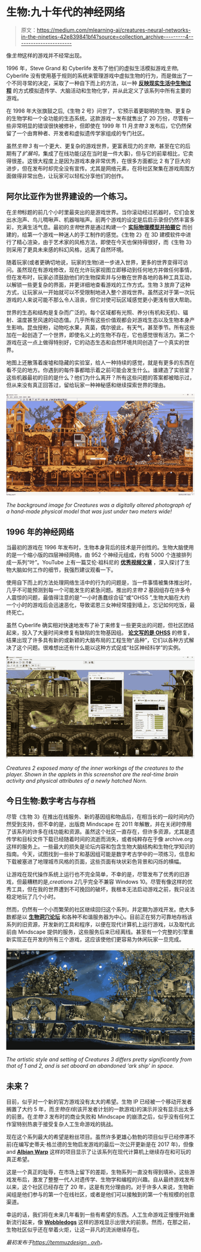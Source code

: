 # 生物:九十年代的神经网络

> 原文：<https://medium.com/mlearning-ai/creatures-neural-networks-in-the-nineties-42e839841bf4?source=collection_archive---------4----------------------->

像*生物*这样的游戏并不经常出现。

1996 年，Steve Grand 和 Cyberlife 发布了他们的虚拟生活模拟游戏*生物*。Cyberlife 没有使用基于规则的系统来管理游戏中虚拟生物的行为，而是做出了一个不同寻常的决定，采取了一种自下而上的方法，以一种 [**反映现实生活中生物过程**](https://link.springer.com/article/10.1023/A:1010042522104) 的方式模拟遗传学、大脑活动和生物化学，并从此定义了该系列中所有主要的游戏。

在 1998 年大张旗鼓之后,《生物 2 号》问世了，它预示着更聪明的生物、更复杂的生物学和一个全功能的生态系统。这款游戏一发布就售出了 20 万份，尽管有一些非常明显的错误很快被修补，但即使在 1999 年 11 月*生物 3* 发布后，它仍然保留了一个由育种者、开发者和虚拟遗传学家组成的专门社区。

虽然*生物 3* 有一个更大、更复杂的游戏世界，更富表现力的*生物*，甚至在它的后期有了*扩展坞*，集成了在线功能(这在当时是一件大事)，但与它的前辈相比，它卖得很差。这很大程度上是因为游戏本身非常优秀，在很多方面都比 2 有了巨大的进步，但在发布时却完全没有宣传。尤其是网络元素，在将社区聚集在游戏周围方面做得非常出色，让玩家可以轻松分享他们的创作。

## 阿尔比亚作为世界建设的一个练习。

在*生物*标题的前几个小时里最突出的是游戏世界。当你滚动经过机器时，它们会发出水泡声、鸟儿啁啾声、机器嗡嗡声。前两个游戏的设定是后启示录但仍然丰富多彩，充满生活气息。最初的*生物*世界是通过构建一个 [**实际物理模型并拍摄它**](https://creatures.fandom.com/wiki/Background_model) 而创建的，给第一个游戏一种迷人的手工制作的感觉。《生物 2》在 3D 建模软件中进行了精心渲染，由于艺术家的风格方法，即使在今天也保持得很好，而《生物 3》则采用了更具未来感的科幻风格，远离了自然环境。

随着玩家(或者更确切地说，玩家的生物)进一步进入世界，更多的世界变得可访问。虽然现在有游戏修改，现在允许玩家视图立即移动到任何地方并做任何事情，但在发布时，玩家必须鼓励他们的生物探索并与分散在世界各地的各种工具互动，以解锁一些更复杂的界面，并更详细地查看游戏的工作方式。生物 3 放弃了这种方式，让玩家从一开始就可以不受限制地进入整个游戏世界。虽然这对于第一次玩游戏的人来说可能不那么令人沮丧，但它对使可玩区域感觉更小更浅有很大帮助。

世界的生态和结构是复杂而广泛的。每个区域都有光照、养分(有机和无机)、辐射、温度甚至风速的动态值。几乎所有这些价值观都会对游戏生态以及生物本身产生影响。昆虫授粉，动物吃水果，真菌，偶尔彼此，有天气，甚至季节。所有这些加在一起创造了一个世界，即使名义上的生物不存在，它也感觉很有活力。第二个游戏在这一点上做得特别好，它的动态生态和自然环境共同创造了一个真实的世界。

地图上还散落着废墟和隐藏的实验室，给人一种持续的感觉，就是有更多的东西在看不见的地方。你遇到的每件事都暗示着之前可能会发生什么。谁建造了实验室？这些机器最初的目的是什么？他们为什么离开？所有这些问题的答案都被暗示过，但从来没有真正回答过，留给玩家一种神秘感和继续探索世界的理由。

![](img/f932df0bd8cf76a1321bfcc7010947e3.png)

*The background image for Creatures was a digitally altered photograph of a hand-made physical model that was just under two meters wide!*

## 1996 年的神经网络

当最初的游戏在 1996 年发布时，生物本身背后的技术是开创性的。生物大脑使用的是一个缩小版的四层神经网络，由 952 个神经元组成，约有 5000 个连接排列成一系列“叶”。YouTube 上有一篇艾伦·祖科尼的 [**优秀视频文章**](https://www.alanzucconi.com/2020/07/27/the-ai-of-creatures/) ，深入探讨了生物大脑如何工作的细节，我强烈建议观看一下。

使用自下而上的方法处理网络生活中的行为的问题是，当一件事情被集体推出时，几乎不可能预测到每一个可能发生的紧急问题。推出的*生物 2* 基因组存在许多令人震惊的问题，最值得注意的是“一小时愚蠢综合征”或“OHSS ”,生物大脑在大约一个小时的游戏后会迅速恶化，导致诺恩三女神经常撞到墙上，忘记如何吃饭，最终死亡。

虽然 Cyberlife 确实相对快速地发布了补丁来修复一些更突出的问题，但社区团结起来，投入了大量时间来修复有缺陷的生物基因组。 [**论文写的是 OHSS**](http://double.nz/creatures/papers.htm) 的修复，结果出现了许多具有新的或新颖的大脑布局的工程生物“品种”，它们以各种方式解决了这个问题。很难想出还有什么能以这种方式促成“社区神经科学”的实例。

![](img/c22b71f7214226c8c9c734aac24ceca7.png)

*Creatures 2 exposed many of the inner workings of the creatures to the player. Shown in the applets in this screenshot are the real-time brain activity and physical attributes of a newly hatched Norn.*

## 今日生物:数字考古与存档

尽管《生物 3》在推出在线服务、新的基因组和物品后，在相当长的一段时间内仍然受到支持，但不幸的是，出版商 Mindscape 在 2011 年解散，并在关闭时停用了该系列的许多在线功能和资源。虽然这个社区一直存在，但许多资源，尤其是遗传学和目标文件下载已经随着时间的流逝而消失，或者纯粹存在于像 archive.org 这样的服务上。一些最大的损失是论坛内容和包含生物大脑结构和生物化学知识的指南。今天，试图找到一些补丁和基因组可能是数字考古学中的一项练习，信息和下载被塞进了地理城市风格的页面，这些页面有块状彩色背景和闪烁的横幅。

让游戏在现代操作系统上运行也不完全简单，不幸的是，尽管发布了优秀的旧游戏，但最糟糕的是,*creations 2*几乎完全不兼容 Windows 10。尽管有像这样的优秀工具，但在我的世界遭到不可挽回的破坏，我根本无法启动游戏之前，我只设法稳定地玩了几个小时。

然而，仍然有一个小而繁荣的社区继续回归这个系列，并定期为游戏开发。绝大多数都是以 [**生物洞穴论坛**](https://www.creaturescaves.com) 和各种不和谐服务器为中心。目前正在努力可靠地存档该系列的旧资源，开发新的工具和程序，以便在现代计算机上运行游戏，以及取代此前由 Mindscape 提供的服务，这些服务后来已经离线。甚至有一个完整的引擎重新实现正在开发的所有三个游戏，这应该使他们更容易为休闲玩家一旦完成。

![](img/9acdc94abab3d1f6e78695fefcdc97ea.png)

*The artistic style and setting of Creatures 3 differs pretty significantly from that of 1 and 2, and is set aboard an abandoned ‘ark ship’ in space.*

## 未来？

目前，似乎对一个新的官方游戏没有太大的希望。生物 IP 已经被一个移动开发者搁置了大约 5 年，而*生物在线*(该开发者计划的一款游戏)的演示并没有显示出太多的前景。在*生物 3* 发布时的商业失败和 Mindscape 的崩溃之后，似乎没有任何工作室特别热衷于接受复杂人工生命游戏的挑战。

现在这个系列最大的希望是粉丝项目。虽然许多更雄心勃勃的项目似乎已经停滞不前(在编写史蒂夫·格兰德的生物启发游戏的最后一次公开更新是在 2017 年)，但像 and [**Albian Warp**](https://github.com/AlbianWarp) 这样的项目显示了让该系列在现代计算机上继续存在和可玩的真正希望。

这是一个真正的耻辱，在市场上留下的差距，生物系列一直没有得到填补。这些游戏发布后，激发了整整一代人对遗传学、生物学和编程的兴趣。自从最终游戏发布以来，这个社区已经存在了 20 年，这是有充分理由的。对于许多人来说，生物新闻组是他们参与的第一个在线社区，或者是他们可以接触到的第一个有规模的创意渠道。

幸运的话，我们将在未来几年看到一些有希望的东西。人工生命游戏正慢慢开始重新流行起来，像 [**Wobbledogs**](https://wobbledogs.com) 这样的游戏显示出很大的前景。然而，在那之前，生物社区似乎还在举着火炬，让这一非凡的流派继续存在。

*最初发布于*[*https://temmuzdesign . ovh*](https://temmuzdesign.ovh/creatures-neural-networks-in-the-nineties/)*。*